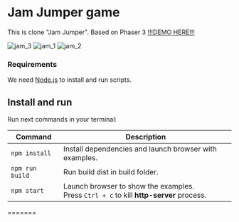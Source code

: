 # Jam Jumper game

This is clone "Jam Jumper". Based on Phaser 3
[!!!DEMO HERE!!!](http://catostrovsky.ru/demo/jam-jumper/)

![jam_3](https://user-images.githubusercontent.com/13501355/151675556-44ecdc22-f2f1-4de3-bd7f-ec4940f800cb.JPG)
![jam_1](https://user-images.githubusercontent.com/13501355/151675557-fe17275e-07eb-4901-a514-faeeb8c5ee4a.JPG)
![jam_2](https://user-images.githubusercontent.com/13501355/151675558-0a0363b6-6917-482f-8e29-3ca0f3435e19.JPG)

### Requirements

We need [Node.js](https://nodejs.org) to install and run scripts.

## Install and run

Run next commands in your terminal:

| Command | Description |
|---------|-------------|
| `npm install` | Install dependencies and launch browser with examples.|
| `npm run build` | Run build dist in build folder.|
| `npm start` | Launch browser to show the examples. <br> Press `Ctrl + c` to kill **http-server** process. |
=======
